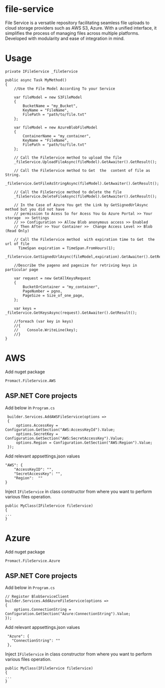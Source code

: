 # file-service
File Service is a versatile repository facilitating seamless file uploads to cloud storage providers such as AWS S3, Azure. With a unified interface, it simplifies the process of managing files across multiple platforms. Developed with modularity and ease of integration in mind.

# Usage

```
private IFileService _fileService

public async Task MyMethod()
{
    //Use the File Model According To your Service

    var fileModel = new S3FileModel
    {
        BucketName = "my_Bucket",
        KeyName = "FileName",
        FilePath = "path/to/file.txt"
    };

    var fileModel = new AzureBlobFileModel
    {
        ContainerName = "my_container",
        KeyName = "FileName",
        FilePath = "path/to/file.txt"
    };

    // Call the FileService method to upload the file
    _fileService.UploadFileAsync(fileModel).GetAwaiter().GetResult();

    // Call the FileService method to Get  the  content of file as String.
    _fileService.GetFileAsStringAsync(fileModel).GetAwaiter().GetResult();

    // Call the FileService method to delete the file
    _fileService.DeleteFileAsync(fileModel).GetAwaiter().GetResult();

    // In the Case of Azure You get the Link by GetSignedUrlAsync method but you did not have 
    // permission to Acess So for Acess You Go Azure Portal >> Your storage  >> Settings
    // >> Configuration >> Allow Blob anonymous access >> Enabled
    // Then After >> Your Container >>  Change Access Level >> Blob (Read Only)

    // Call the FileService method  with expiration time to Get  the  url of file
      TimeSpan expiration = TimeSpan.FromHours(1);
    _fileService.GetSignedUrlAsync(fileModel,expiration).GetAwaiter().GetResult();

    //Describe the pageno and pagesize for retriving keys in particular page

    var request = new GetAllKeysRequest
    {
        BucketOrContainer = "my_container",
        PageNumber = pgno,
        PageSize = Size_of_one_page,
    };

    var keys = _fileService.GetKeysAsync(request).GetAwaiter().GetResult();

    //foreach (var key in keys)
    //{
    //    Console.WriteLine(key);
    //}
}

```
# AWS

Add nuget package

```
Promact.FileService.AWS
```

## ASP.NET Core projects

Add below in `Program.cs` 

```
 builder.Services.AddAWSFileService(options =>
 {
     options.AccessKey = Configuration.GetSection("AWS:AccessKeyId").Value;
     options.SecretKey = Configuration.GetSection("AWS:SecretAccessKey").Value;
     options.Region = Configuration.GetSection("AWS:Region").Value;
 });

```

Add relevant appsettings.json values

```
"AWS": {
    "AccessKeyID": "",
    "SecretAccessKey": "",
    "Region":  ""
}
```

Inject `IFileService` in class constructor from where you want to perform various files operation.

```
public MyClass(IFileService fileService)
{
...
}
```

# Azure

Add nuget package

```
Promact.FileService.Azure
```

## ASP.NET Core projects

Add below in `Program.cs` 

```
// Register BlobServiceClient
builder.Services.AddAzureFileService(options =>
{
    options.ConnectionString = Configuration.GetSection("Azure:ConnectionString").Value;
});

```

Add relevant appsettings.json values

```
 "Azure": {
   "ConnectionString": ""
 },
```

Inject `IFileService` in class constructor from where you want to perform various files operation.

```
public MyClass(IFileService fileService)
{
...
}
```
